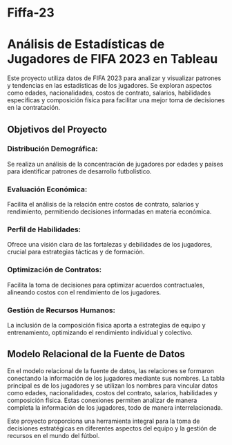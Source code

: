 # Fiffa-23
# Análisis de Estadísticas de Jugadores de FIFA 2023 en Tableau

Este proyecto utiliza datos de FIFA 2023 para analizar y visualizar patrones y tendencias en las estadísticas de los jugadores. Se exploran aspectos como edades, nacionalidades, costos de contrato, salarios, habilidades específicas y composición física para facilitar una mejor toma de decisiones en la contratación.

## Objetivos del Proyecto

### Distribución Demográfica:
Se realiza un análisis de la concentración de jugadores por edades y países para identificar patrones de desarrollo futbolístico.

### Evaluación Económica:
Facilita el análisis de la relación entre costos de contrato, salarios y rendimiento, permitiendo decisiones informadas en materia económica.

### Perfil de Habilidades:
Ofrece una visión clara de las fortalezas y debilidades de los jugadores, crucial para estrategias tácticas y de formación.

### Optimización de Contratos:
Facilita la toma de decisiones para optimizar acuerdos contractuales, alineando costos con el rendimiento de los jugadores.

### Gestión de Recursos Humanos:
La inclusión de la composición física aporta a estrategias de equipo y entrenamiento, optimizando el rendimiento individual y colectivo.

## Modelo Relacional de la Fuente de Datos

En el modelo relacional de la fuente de datos, las relaciones se formaron conectando la información de los jugadores mediante sus nombres. La tabla principal es de los jugadores y se utilizan los nombres para vincular datos como edades, nacionalidades, costos del contrato, salarios, habilidades y composición física. Estas conexiones permiten analizar de manera completa la información de los jugadores, todo de manera interrelacionada.

Este proyecto proporciona una herramienta integral para la toma de decisiones estratégicas en diferentes aspectos del equipo y la gestión de recursos en el mundo del fútbol.


